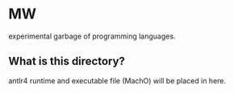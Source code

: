 # MW
experimental garbage of programming languages.

## What is this directory?

antlr4 runtime and executable file (MachO) will be placed in here.



